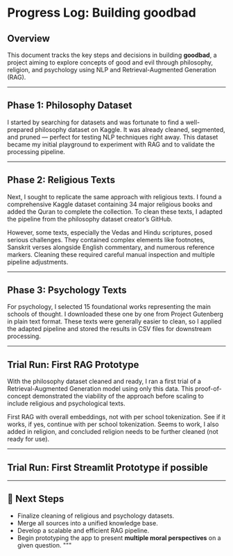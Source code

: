# Progress Log: Building **goodbad**

## Overview  
This document tracks the key steps and decisions in building **goodbad**, a project aiming to explore concepts of good and evil through philosophy, religion, and psychology using NLP and Retrieval-Augmented Generation (RAG).

---

## Phase 1: Philosophy Dataset

I started by searching for datasets and was fortunate to find a well-prepared philosophy dataset on Kaggle. It was already cleaned, segmented, and pruned — perfect for testing NLP techniques right away. This dataset became my initial playground to experiment with RAG and to validate the processing pipeline.

---

## Phase 2: Religious Texts

Next, I sought to replicate the same approach with religious texts. I found a comprehensive Kaggle dataset containing 34 major religious books and added the Quran to complete the collection. To clean these texts, I adapted the pipeline from the philosophy dataset creator’s GitHub.  

However, some texts, especially the Vedas and Hindu scriptures, posed serious challenges. They contained complex elements like footnotes, Sanskrit verses alongside English commentary, and numerous reference markers. Cleaning these required careful manual inspection and multiple pipeline adjustments.

---

## Phase 3: Psychology Texts

For psychology, I selected 15 foundational works representing the main schools of thought. I downloaded these one by one from Project Gutenberg in plain text format. These texts were generally easier to clean, so I applied the adapted pipeline and stored the results in CSV files for downstream processing.

---

## Trial Run: First RAG Prototype

With the philosophy dataset cleaned and ready, I ran a first trial of a Retrieval-Augmented Generation model using only this data. This proof-of-concept demonstrated the viability of the approach before scaling to include religious and psychological texts.  

First RAG with overall embeddings, not with per school tokenization. See if it works, if yes, continue with per school tokenization.
    Seems to work, I also added in religion, and concluded religion needs to be further cleaned (not ready for use).

---

## Trial Run: First Streamlit Prototype if possible

---

## 📁 Next Steps

- Finalize cleaning of religious and psychology datasets.
- Merge all sources into a unified knowledge base.
- Develop a scalable and efficient RAG pipeline.
- Begin prototyping the app to present **multiple moral perspectives** on a given question.
"""
